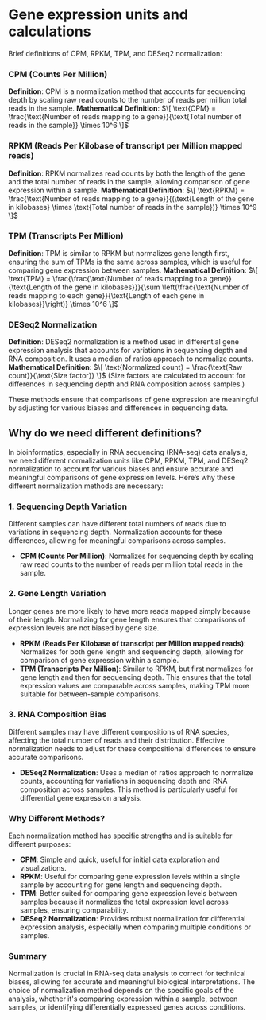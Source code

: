 # Gene expression units and calculations

Brief definitions of CPM, RPKM, TPM, and DESeq2 normalization:

### CPM (Counts Per Million)
**Definition**: CPM is a normalization method that accounts for sequencing depth by scaling raw read counts to the number of reads per million total reads in the sample.
**Mathematical Definition**: 
$\[ \text{CPM} = \frac{\text{Number of reads mapping to a gene}}{\text{Total number of reads in the sample}} \times 10^6 \]$

### RPKM (Reads Per Kilobase of transcript per Million mapped reads)
**Definition**: RPKM normalizes read counts by both the length of the gene and the total number of reads in the sample, allowing comparison of gene expression within a sample.
**Mathematical Definition**: 
$\[ \text{RPKM} = \frac{\text{Number of reads mapping to a gene}}{(\text{Length of the gene in kilobases} \times \text{Total number of reads in the sample})} \times 10^9 \]$

### TPM (Transcripts Per Million)
**Definition**: TPM is similar to RPKM but normalizes gene length first, ensuring the sum of TPMs is the same across samples, which is useful for comparing gene expression between samples.
**Mathematical Definition**: 
$\[ \text{TPM} = \frac{\frac{\text{Number of reads mapping to a gene}}{\text{Length of the gene in kilobases}}}{\sum \left(\frac{\text{Number of reads mapping to each gene}}{\text{Length of each gene in kilobases}}\right)} \times 10^6 \]$

### DESeq2 Normalization
**Definition**: DESeq2 normalization is a method used in differential gene expression analysis that accounts for variations in sequencing depth and RNA composition. It uses a median of ratios approach to normalize counts.
**Mathematical Definition**: 
$\[ \text{Normalized count} = \frac{\text{Raw count}}{\text{Size factor}} \]$
(Size factors are calculated to account for differences in sequencing depth and RNA composition across samples.)

These methods ensure that comparisons of gene expression are meaningful by adjusting for various biases and differences in sequencing data.


 ## Why do we need different definitions? 
 
In bioinformatics, especially in RNA sequencing (RNA-seq) data analysis, we need different normalization units like CPM, RPKM, TPM, and DESeq2 normalization to account for various biases and ensure accurate and meaningful comparisons of gene expression levels. Here’s why these different normalization methods are necessary:

### 1. Sequencing Depth Variation

Different samples can have different total numbers of reads due to variations in sequencing depth. Normalization accounts for these differences, allowing for meaningful comparisons across samples.

- **CPM (Counts Per Million)**: Normalizes for sequencing depth by scaling raw read counts to the number of reads per million total reads in the sample.

### 2. Gene Length Variation

Longer genes are more likely to have more reads mapped simply because of their length. Normalizing for gene length ensures that comparisons of expression levels are not biased by gene size.

- **RPKM (Reads Per Kilobase of transcript per Million mapped reads)**: Normalizes for both gene length and sequencing depth, allowing for comparison of gene expression within a sample.
- **TPM (Transcripts Per Million)**: Similar to RPKM, but first normalizes for gene length and then for sequencing depth. This ensures that the total expression values are comparable across samples, making TPM more suitable for between-sample comparisons.

### 3. RNA Composition Bias

Different samples may have different compositions of RNA species, affecting the total number of reads and their distribution. Effective normalization needs to adjust for these compositional differences to ensure accurate comparisons.

- **DESeq2 Normalization**: Uses a median of ratios approach to normalize counts, accounting for variations in sequencing depth and RNA composition across samples. This method is particularly useful for differential gene expression analysis.

### Why Different Methods?

Each normalization method has specific strengths and is suitable for different purposes:

- **CPM**: Simple and quick, useful for initial data exploration and visualizations.
- **RPKM**: Useful for comparing gene expression levels within a single sample by accounting for gene length and sequencing depth.
- **TPM**: Better suited for comparing gene expression levels between samples because it normalizes the total expression level across samples, ensuring comparability.
- **DESeq2 Normalization**: Provides robust normalization for differential expression analysis, especially when comparing multiple conditions or samples.

### Summary

Normalization is crucial in RNA-seq data analysis to correct for technical biases, allowing for accurate and meaningful biological interpretations. The choice of normalization method depends on the specific goals of the analysis, whether it's comparing expression within a sample, between samples, or identifying differentially expressed genes across conditions.
